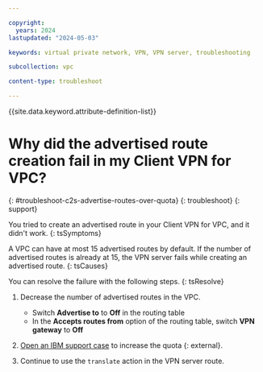 ```yaml
---

copyright:
  years: 2024
lastupdated: "2024-05-03"

keywords: virtual private network, VPN, VPN server, troubleshooting

subcollection: vpc

content-type: troubleshoot

---
```


{{site.data.keyword.attribute-definition-list}}

# Why did the advertised route creation fail in my Client VPN for VPC?
{: #troubleshoot-c2s-advertise-routes-over-quota}
{: troubleshoot}
{: support}

You tried to create an advertised route in your Client VPN for VPC, and it didn't work.
{: tsSymptoms}

A VPC can have at most 15 advertised routes by default. If the number of advertised routes is already at 15, the VPN server fails while creating an advertised route.
{: tsCauses}

You can resolve the failure with the following steps.
{: tsResolve}

1. Decrease the number of advertised routes in the VPC.

    * Switch **Advertise to** to **Off** in the routing table
    * In the **Accepts routes from** option of the routing table, switch **VPN gateway** to **Off**

1. [Open an IBM support case](/unifiedsupport/cases/form) to increase the quota {: external}.
1. Continue to use the `translate` action in the VPN server route.
